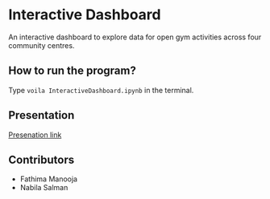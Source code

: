 # Interactive Dashboard
An interactive dashboard to explore data for open gym activities across four community centres.

## How to run the program?
Type `voila InteractiveDashboard.ipynb` in the terminal.

## Presentation
[Presenation link](https://www.youtube.com/watch?v=8VbJ8fMHpq4)

## Contributors
- Fathima Manooja
- Nabila Salman
